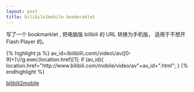 ```yaml
---
layout: post
title: bilibile2mobile bookmraklet
---
```


<p>
写了一个 bookmarklet ,
把电脑版 bilibili 的 URL 转换为手机版，
适用于不想开 Flash Player 的。
</p>
<p>
{% highlight js %}
    av_id=/bilibili\.com\/video\/av([0-9]+)\//g.exec(location.href)[1];
    if (av_id){
        location.href="http://www.bilibili.com/mobile/video/av"+av_id+".html";
    }
{% endhighlight %}  
</p>
<p>
<a href="javascript:av_id=/bilibili\.com\/video\/av([0-9]+)\//g.exec(location.href)[1];if (av_id){location.href=&quot;http://www.bilibili.com/mobile/video/av&quot;+av_id+&quot;.html&quot;}" >bilibili2mobile</a>
</p>
